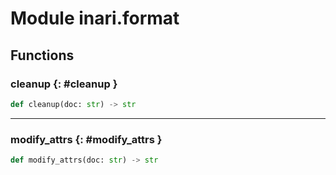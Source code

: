 # Module inari.format


## Functions

### cleanup {: #cleanup }

```python
def cleanup(doc: str) -> str
```


------

### modify_attrs {: #modify_attrs }

```python
def modify_attrs(doc: str) -> str
```
